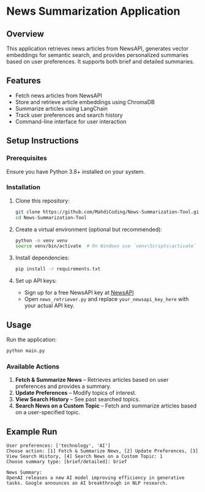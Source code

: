 # News Summarization Application

## Overview
This application retrieves news articles from NewsAPI, generates vector embeddings for semantic search, and provides personalized summaries based on user preferences. It supports both brief and detailed summaries.

## Features
- Fetch news articles from NewsAPI
- Store and retrieve article embeddings using ChromaDB
- Summarize articles using LangChain
- Track user preferences and search history
- Command-line interface for user interaction

## Setup Instructions

### Prerequisites
Ensure you have Python 3.8+ installed on your system.

### Installation
1. Clone this repository:
   ```sh
   git clone https://github.com/MahdiCoding/News-Summarization-Tool.git
   cd News-Summarization-Tool
   ```

2. Create a virtual environment (optional but recommended):
   ```sh
   python -m venv venv
   source venv/bin/activate  # On Windows use `venv\Scripts\activate`
   ```

3. Install dependencies:
   ```sh
   pip install -r requirements.txt
   ```

4. Set up API keys:
   - Sign up for a free NewsAPI key at [NewsAPI](https://newsapi.org/register)
   - Open `news_retriever.py` and replace `your_newsapi_key_here` with your actual API key.

## Usage
Run the application:
```sh
python main.py
```

### Available Actions
1. **Fetch & Summarize News** – Retrieves articles based on user preferences and provides a summary.
2. **Update Preferences** – Modify topics of interest.
3. **View Search History** – See past searched topics.
4. **Search News on a Custom Topic** – Fetch and summarize articles based on a user-specified topic.

## Example Run
```
User preferences: ['technology', 'AI']
Choose action: [1] Fetch & Summarize News, [2] Update Preferences, [3] View Search History, [4] Search News on a Custom Topic: 1
Choose summary type: [brief/detailed]: brief

News Summary:
OpenAI releases a new AI model improving efficiency in generative tasks. Google announces an AI breakthrough in NLP research.
```


